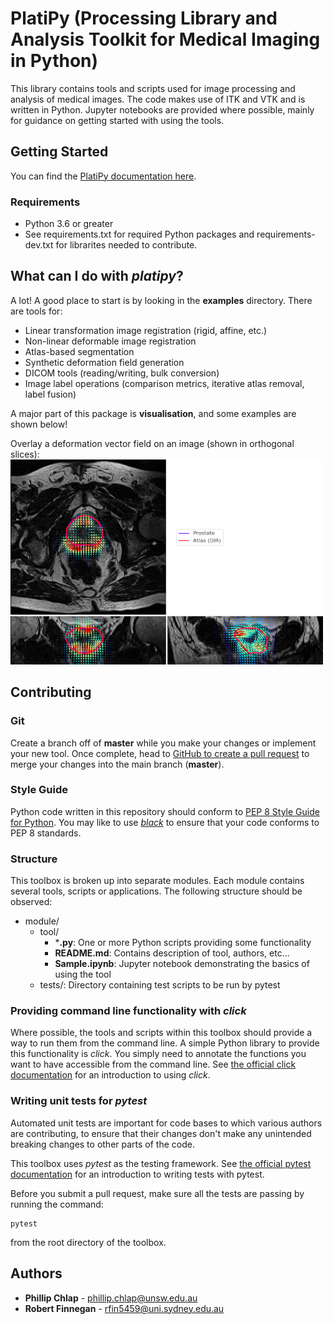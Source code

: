 # PlatiPy (Processing Library and Analysis Toolkit for Medical Imaging in Python)

This library contains tools and scripts used for image processing and analysis of medical images.
The code makes use of ITK and VTK and is written in Python. Jupyter notebooks are provided where
possible, mainly for guidance on getting started with using the tools.

## Getting Started

You can find the [PlatiPy documentation here](https://pyplati.github.io/platipy/).

### Requirements

- Python 3.6 or greater
- See requirements.txt for required Python packages and requirements-dev.txt for librarites needed to contribute.

## What can I do with ***platipy***?
A lot! A good place to start is by looking in the **examples** directory. There are tools for:
 - Linear transformation image registration (rigid, affine, etc.)
 - Non-linear deformable image registration
 - Atlas-based segmentation
 - Synthetic deformation field generation
 - DICOM tools (reading/writing, bulk conversion)
 - Image label operations (comparison metrics, iterative atlas removal, label fusion)
 
A major part of this package is **visualisation**, and some examples are shown below!

Overlay a deformation vector field on an image (shown in orthogonal slices):
![Figure 1](assets/prostate_dir.png)



## Contributing

### Git

Create a branch off of **master** while you make your changes or implement your new tool.
Once complete, head to  [GitHub to create a pull 
request](https://github.com/pyplati/platipy/compare) to merge your changes into the main branch
(**master**).

### Style Guide

Python code written in this repository should conform to
[PEP 8 Style Guide for Python](https://www.python.org/dev/peps/pep-0008/). You may like to use
[*black*](https://github.com/ambv/black) to ensure that your code conforms to PEP 8 standards.

### Structure

This toolbox is broken up into separate modules. Each module contains several tools, scripts or
applications. The following structure should be observed:

- module/
    - tool/
        - ***.py**: One or more Python scripts providing some functionality
        - **README.md**: Contains description of tool, authors, etc...
        - **Sample.ipynb**: Jupyter notebook demonstrating the basics of using the tool
    - tests/: Directory containing test scripts to be run by pytest

### Providing command line functionality with *click*

Where possible, the tools and scripts within this toolbox should provide a way to run them from the
command line. A simple Python library to provide this functionality is *click*. You simply need to
annotate the functions you want to have accessible from the command line. See
[the official click documentation](https://click.palletsprojects.com) for an introduction to
using *click*.

### Writing unit tests for *pytest*

Automated unit tests are important for code bases to which various authors are contributing, to
ensure that their changes don't make any unintended breaking changes to other parts of the code.

This toolbox uses *pytest* as the testing framework. See
[the official pytest documentation](https://docs.pytest.org/en/latest/getting-started.html) for an
introduction to writing tests with pytest.

Before you submit a pull request, make sure all the tests are passing by running the command:

```
pytest
```

from the root directory of the toolbox.

## Authors

* **Phillip Chlap** - [phillip.chlap@unsw.edu.au](phillip.chlap@unsw.edu.au)
* **Robert Finnegan** - [rfin5459@uni.sydney.edu.au](rfin5459@uni.sydney.edu.au)
